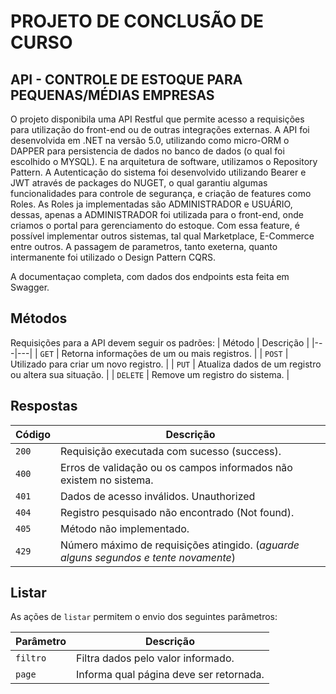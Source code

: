 # PROJETO DE CONCLUSÃO DE CURSO

## API - CONTROLE DE ESTOQUE PARA PEQUENAS/MÉDIAS EMPRESAS

O projeto disponibila uma API Restful que permite acesso a requisições para utilização do front-end ou de outras integrações externas.
A API foi desenvolvida em .NET na versão 5.0, utilizando como micro-ORM o DAPPER para persistencia de dados no banco de dados (o qual foi escolhido o MYSQL). E na arquitetura de software, utilizamos o Repository Pattern.
A Autenticação do sistema foi desenvolvido utilizando Bearer e JWT através de packages do NUGET, o qual garantiu algumas funcionalidades para controle de segurança, e criação de features como Roles.
As Roles ja implementadas são ADMINISTRADOR e USUÁRIO, dessas, apenas a ADMINISTRADOR foi utilizada para o front-end, onde criamos o portal para gerenciamento do estoque. Com essa feature, é possível implementar outros sistemas, tal qual Marketplace, E-Commerce entre outros.
A passagem de parametros, tanto exeterna, quanto intermanente foi utilizado o Design Pattern CQRS.

A documentaçao completa, com dados dos endpoints esta feita em Swagger.

## Métodos
Requisições para a API devem seguir os padrões:
| Método | Descrição |
|---|---|
| `GET` | Retorna informações de um ou mais registros. |
| `POST` | Utilizado para criar um novo registro. |
| `PUT` | Atualiza dados de um registro ou altera sua situação. |
| `DELETE` | Remove um registro do sistema. |


## Respostas

| Código | Descrição |
|---|---|
| `200` | Requisição executada com sucesso (success).|
| `400` | Erros de validação ou os campos informados não existem no sistema.|
| `401` | Dados de acesso inválidos. Unauthorized|
| `404` | Registro pesquisado não encontrado (Not found).|
| `405` | Método não implementado.|
| `429` | Número máximo de requisições atingido. (*aguarde alguns segundos e tente novamente*)|

## Listar
As ações de `listar` permitem o envio dos seguintes parâmetros:

| Parâmetro | Descrição |
|---|---|
| `filtro` | Filtra dados pelo valor informado. |
| `page` | Informa qual página deve ser retornada. |
